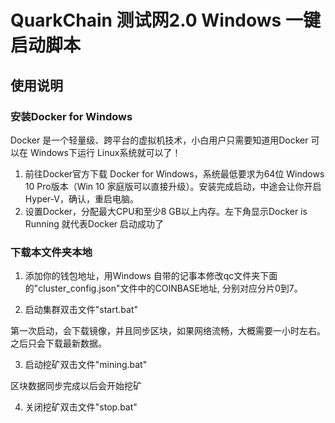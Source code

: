 # QuarkChain 测试网2.0 Windows 一键启动脚本

## 使用说明
### 安装Docker for Windows
Docker 是一个轻量级、跨平台的虚拟机技术，小白用户只需要知道用Docker 可以在 Windows下运行 Linux系统就可以了！
1. 前往Docker官方下载 Docker for Windows，系统最低要求为64位 Windows 10 Pro版本（Win 10 家庭版可以直接升级）。安装完成启动，中途会让你开启Hyper-V，确认，重启电脑。
2. 设置Docker，分配最大CPU和至少8 GB以上内存。左下角显示Docker is Running 就代表Docker 启动成功了

### 下载本文件夹本地
1. 添加你的钱包地址，用Windows 自带的记事本修改qc文件夹下面的"cluster_config.json"文件中的COINBASE地址, 分别对应分片0到7。

2. 启动集群双击文件"start.bat"

第一次启动，会下载镜像，并且同步区块，如果网络流畅，大概需要一小时左右。之后只会下载最新数据。

3. 启动挖矿双击文件"mining.bat"

区块数据同步完成以后会开始挖矿

4. 关闭挖矿双击文件"stop.bat"
